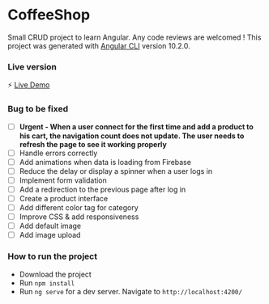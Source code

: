 # CoffeeShop

Small CRUD project to learn Angular. Any code reviews are welcomed !
This project was generated with [Angular CLI](https://github.com/angular/angular-cli) version 10.2.0.

### Live version 
:zap: [Live Demo ](https://coffeeshop-c91d7.web.app/)

### Bug to be fixed
- [ ] **Urgent - When a user connect for the first time and add a product to his cart, the navigation count does not update. The user needs to refresh the page to see it working properly**
- [ ] Handle errors correctly
- [ ] Add animations when data is loading from Firebase
- [ ] Reduce the delay or display a spinner when a user logs in
- [ ] Implement form validation
- [ ] Add a redirection to the previous page after log in
- [ ] Create a product interface
- [ ] Add different color tag for category
- [ ] Improve CSS & add responsiveness
- [ ] Add default image
- [ ] Add image upload

### How to run the project
- Download the project
- Run `npm install`
- Run `ng serve` for a dev server. Navigate to `http://localhost:4200/`
